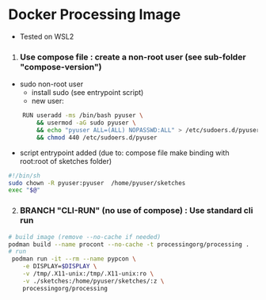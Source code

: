 # Docker Processing Image


- Tested on WSL2 

1. ### Use compose file : create a non-root user (see sub-folder "compose-version")

- sudo non-root user
    - install sudo (see entrypoint script)
    - new user:
```bash
    RUN useradd -ms /bin/bash pyuser \
        && usermod -aG sudo pyuser \
        && echo "pyuser ALL=(ALL) NOPASSWD:ALL" > /etc/sudoers.d/pyuser \
        && chmod 440 /etc/sudoers.d/pyuser
```

- script entrypoint added (due to: compose file make binding with root:root of sketches folder)
```bash
#!/bin/sh
sudo chown -R pyuser:pyuser  /home/pyuser/sketches
exec "$@"
```

2. ### BRANCH "CLI-RUN" (no use of compose) : Use standard cli run

```bash
# build image (remove --no-cache if needed)
podman build --name procont --no-cache -t processingorg/processing .   
# run 
 podman run -it --rm --name pypcon \
    -e DISPLAY=$DISPLAY \
    -v /tmp/.X11-unix:/tmp/.X11-unix:ro \
    -v ./sketches:/home/pyuser/sketches/:z \
    processingorg/processing
```
